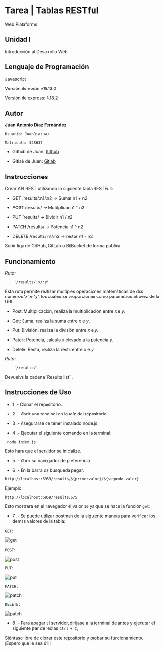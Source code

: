 # Tarea | Tablas RESTful

Web Plataforms

## Unidad I

Introducción al Desarrollo Web

## Lenguaje de Programación

Javascript

Versión de node: v18.13.0

Versión de express: 4.18.2

## Autor

**Juan Antonio Díaz Fernández**

	Usuario: JuanDiazuwu

	Matricula: 348637

* Github de Juan: [Github](https://github.com/JuanDiazuwu)

* Gitlab de Juan: [Gitlab](https://gitlab.com/a348637)

## Instrucciones

Crear API REST utilizando la siguiente tabla RESTFull:

 * GET /results/:n1/:n2 -> Sumar n1 + n2

 * POST /results/ -> Multiplicar n1 * n2

 * PUT /results/ -> Dividir n1 / n2

 * PATCH /results/ -> Potencia n1 ^ n2

 * DELETE /results/:n1/:n2 -> restar n1 - n2

Subir liga de GitHub, GitLab o BitBucket de forma publica.

## Funcionamiento

*Ruta:*

```
    '/results/:x/:y'
```

Esta ruta permite realizar multiples operaciones matemáticas de dos números 'x' e 'y', los cuales se proporcionan como parámetros atravez de la URL.

 * Post: Multiplicación, realiza la multiplicación entre _x_ e _y_.

 * Get: Suma, realiza la suma entre _x_ e _y_.

 * Put: División, realiza la división entre _x_ e _y_.

 * Patch: Potencia, calcula _x_ elevado a la potencia _y_.

 * Delete: Resta, realiza la resta entre _x_ e _y_.

 *Ruta:*

```
    '/results/'
```

Devuelve la cadena `Results list``.

## Instrucciones de Uso

 * 1 .- Clonar el repositorio.

 * 2 .- Abrir una terminal en la raíz del repositorio.

 * 3 .- Asegurarse de tener instalado node.js

 * 4 .- Ejecutar el siguiente comando en la terminal:

```
 node index.js
```

Esto hará que el servidor se inicialize.

 * 5 .- Abrir su navegador de preferencia.

 * 6 .- En la barra de busqueda pegar.

```
http://localhost:6969/results/${primervalor}/${segundo_valor}
```

Ejemplo: 

```
http://localhost:6969/results/5/5
```

Esto mostrara en el navegador el valor `10` ya que se hace la función `get`.

 * 7 .- Se puede utilizar postman de la siguiente manera para verificar los demás valores de la tabla:

`GET`:

![get](./img/get.jpeg)

`POST`:

![post](./img/post.jpeg)

`PUT:`

![put](./img/put.jpeg)

`PATCH:`

![patch](./img/patch.jpeg)

`DELETE:`

![patch](./img/delete.jpeg)

 * 8 .- Para apagar el servidor, dirijase a la terminal de antes y ejecutar el siguiente par de teclas `Ctrl + C`,

Siéntase libre de clonar este repositorio y probar su funcionamiento. ¡Espero que le sea útil!